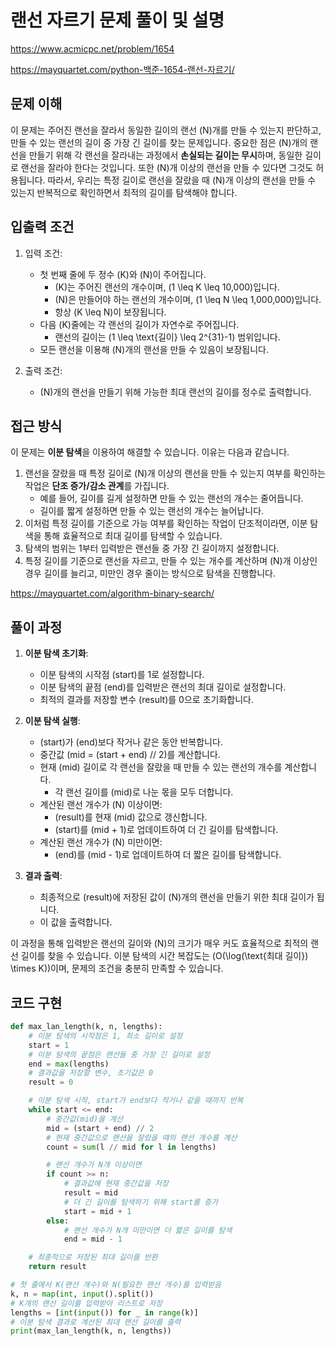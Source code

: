 # 랜선 자르기 문제 풀이 및 설명

<https://www.acmicpc.net/problem/1654>

<https://mayquartet.com/python-백준-1654-랜선-자르기/>

## 문제 이해

이 문제는 주어진 랜선을 잘라서 동일한 길이의 랜선 \(N\)개를 만들 수 있는지 판단하고, 만들 수 있는 랜선의 길이 중 가장 긴 길이를 찾는 문제입니다. 중요한 점은 \(N\)개의 랜선을 만들기 위해 각 랜선을 잘라내는 과정에서 **손실되는 길이는 무시**하며, 동일한 길이로 랜선을 잘라야 한다는 것입니다. 또한 \(N\)개 이상의 랜선을 만들 수 있다면 그것도 허용됩니다. 따라서, 우리는 특정 길이로 랜선을 잘랐을 때 \(N\)개 이상의 랜선을 만들 수 있는지 반복적으로 확인하면서 최적의 길이를 탐색해야 합니다.

## 입출력 조건

1. 입력 조건:

   - 첫 번째 줄에 두 정수 \(K\)와 \(N\)이 주어집니다.
     - \(K\)는 주어진 랜선의 개수이며, \(1 \leq K \leq 10,000\)입니다.
     - \(N\)은 만들어야 하는 랜선의 개수이며, \(1 \leq N \leq 1,000,000\)입니다.
     - 항상 \(K \leq N\)이 보장됩니다.
   - 다음 \(K\)줄에는 각 랜선의 길이가 자연수로 주어집니다.
     - 랜선의 길이는 \(1 \leq \text{길이} \leq 2^{31}-1\) 범위입니다.
   - 모든 랜선을 이용해 \(N\)개의 랜선을 만들 수 있음이 보장됩니다.

2. 출력 조건:
   - \(N\)개의 랜선을 만들기 위해 가능한 최대 랜선의 길이를 정수로 출력합니다.

## 접근 방식

이 문제는 **이분 탐색**을 이용하여 해결할 수 있습니다. 이유는 다음과 같습니다.

1. 랜선을 잘랐을 때 특정 길이로 \(N\)개 이상의 랜선을 만들 수 있는지 여부를 확인하는 작업은 **단조 증가/감소 관계**를 가집니다.
   - 예를 들어, 길이를 길게 설정하면 만들 수 있는 랜선의 개수는 줄어듭니다.
   - 길이를 짧게 설정하면 만들 수 있는 랜선의 개수는 늘어납니다.
2. 이처럼 특정 길이를 기준으로 가능 여부를 확인하는 작업이 단조적이라면, 이분 탐색을 통해 효율적으로 최대 길이를 탐색할 수 있습니다.
3. 탐색의 범위는 1부터 입력받은 랜선들 중 가장 긴 길이까지 설정합니다.
4. 특정 길이를 기준으로 랜선을 자르고, 만들 수 있는 개수를 계산하며 \(N\)개 이상인 경우 길이를 늘리고, 미만인 경우 줄이는 방식으로 탐색을 진행합니다.

<https://mayquartet.com/algorithm-binary-search/>

## 풀이 과정

1. **이분 탐색 초기화**:

   - 이분 탐색의 시작점 \(start\)를 1로 설정합니다.
   - 이분 탐색의 끝점 \(end\)를 입력받은 랜선의 최대 길이로 설정합니다.
   - 최적의 결과를 저장할 변수 \(result\)를 0으로 초기화합니다.

2. **이분 탐색 실행**:

   - \(start\)가 \(end\)보다 작거나 같은 동안 반복합니다.
   - 중간값 \(mid = (start + end) // 2\)를 계산합니다.
   - 현재 \(mid\) 길이로 각 랜선을 잘랐을 때 만들 수 있는 랜선의 개수를 계산합니다.
     - 각 랜선 길이를 \(mid\)로 나눈 몫을 모두 더합니다.
   - 계산된 랜선 개수가 \(N\) 이상이면:
     - \(result\)를 현재 \(mid\) 값으로 갱신합니다.
     - \(start\)를 \(mid + 1\)로 업데이트하여 더 긴 길이를 탐색합니다.
   - 계산된 랜선 개수가 \(N\) 미만이면:
     - \(end\)를 \(mid - 1\)로 업데이트하여 더 짧은 길이를 탐색합니다.

3. **결과 출력**:
   - 최종적으로 \(result\)에 저장된 값이 \(N\)개의 랜선을 만들기 위한 최대 길이가 됩니다.
   - 이 값을 출력합니다.

이 과정을 통해 입력받은 랜선의 길이와 \(N\)의 크기가 매우 커도 효율적으로 최적의 랜선 길이를 찾을 수 있습니다. 이분 탐색의 시간 복잡도는 \(O(\log(\text{최대 길이}) \times K)\)이며, 문제의 조건을 충분히 만족할 수 있습니다.

## 코드 구현

```python
def max_lan_length(k, n, lengths):
    # 이분 탐색의 시작점은 1, 최소 길이로 설정
    start = 1
    # 이분 탐색의 끝점은 랜선들 중 가장 긴 길이로 설정
    end = max(lengths)
    # 결과값을 저장할 변수, 초기값은 0
    result = 0

    # 이분 탐색 시작, start가 end보다 작거나 같을 때까지 반복
    while start <= end:
        # 중간값(mid)을 계산
        mid = (start + end) // 2
        # 현재 중간값으로 랜선을 잘랐을 때의 랜선 개수를 계산
        count = sum(l // mid for l in lengths)

        # 랜선 개수가 N개 이상이면
        if count >= n:
            # 결과값에 현재 중간값을 저장
            result = mid
            # 더 긴 길이를 탐색하기 위해 start를 증가
            start = mid + 1
        else:
            # 랜선 개수가 N개 미만이면 더 짧은 길이를 탐색
            end = mid - 1

    # 최종적으로 저장된 최대 길이를 반환
    return result

# 첫 줄에서 K(랜선 개수)와 N(필요한 랜선 개수)를 입력받음
k, n = map(int, input().split())
# K개의 랜선 길이를 입력받아 리스트로 저장
lengths = [int(input()) for _ in range(k)]
# 이분 탐색 결과로 계산된 최대 랜선 길이를 출력
print(max_lan_length(k, n, lengths))
```
